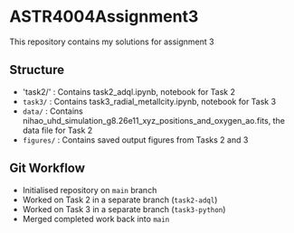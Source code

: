 # ASTR4004Assignment3

This repository contains my solutions for assignment 3

## Structure
- 'task2/' : Contains task2_adql.ipynb, notebook for Task 2
- `task3/` : Contains task3_radial_metallcity.ipynb, notebook for Task 3
- `data/`  : Contains nihao_uhd_simulation_g8.26e11_xyz_positions_and_oxygen_ao.fits, the data file for Task 2
- `figures/` : Contains saved output figures from Tasks 2 and 3

## Git Workflow
- Initialised repository on `main` branch  
- Worked on Task 2 in a separate branch (`task2-adql`)
- Worked on Task 3 in a separate branch (`task3-python`)
- Merged completed work back into `main`
